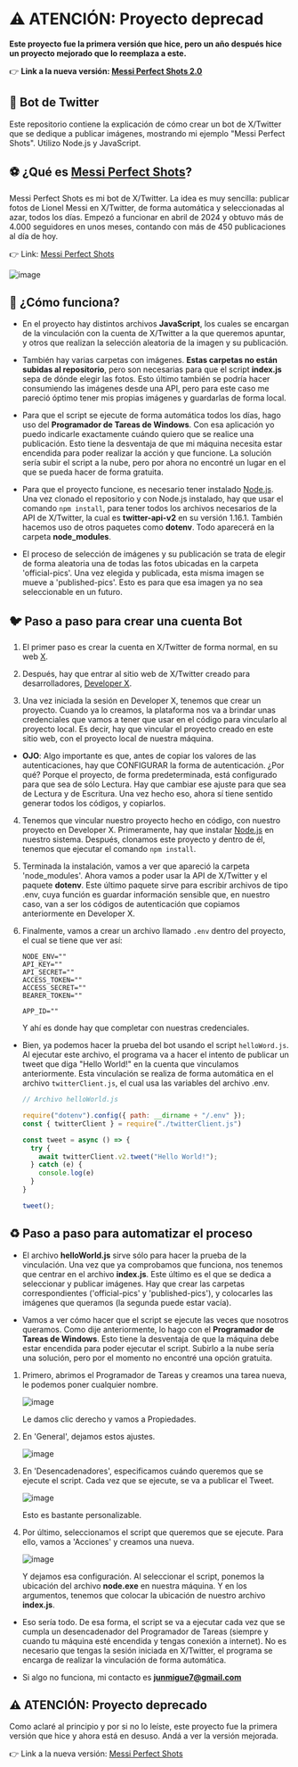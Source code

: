 # ⚠ ATENCIÓN: Proyecto deprecad

**Este proyecto fue la primera versión que hice, pero un año después hice un proyecto mejorado que lo reemplaza a este.**

👉 **Link a la nueva versión: [Messi Perfect Shots 2.0](https://github.com/miguecode/messi-perfect-shots)**

## 🤖 Bot de Twitter

Este repositorio contiene la explicación de cómo crear un bot de X/Twitter que se dedique a publicar imágenes, mostrando mi ejemplo "Messi Perfect Shots". Utilizo Node.js y JavaScript.

## ⚽ ¿Qué es [Messi Perfect Shots](https://x.com/MessiPF)?

Messi Perfect Shots es mi bot de X/Twitter. La idea es muy sencilla: publicar fotos de Lionel Messi en X/Twitter, de forma automática y seleccionadas al azar, todos los días. Empezó a funcionar en abril de 2024 y obtuvo más de 4.000 seguidores en unos meses, contando con más de 450 publicaciones al día de hoy.

👉 Link: [Messi Perfect Shots](https://x.com/MessiPF)

![image](https://github.com/user-attachments/assets/588dc1ff-20c4-4b82-80fe-f7c057d70754)


## 🤔 ¿Cómo funciona?

- En el proyecto hay distintos archivos **JavaScript**, los cuales se encargan de la vinculación con la cuenta de X/Twitter a la que queremos apuntar, y otros que realizan la selección aleatoria de la imagen y su publicación.

- También hay varias carpetas con imágenes. **Estas carpetas no están subidas al repositorio**, pero son necesarias para que el script **index.js** sepa de dónde elegir las fotos. Esto último también se podría hacer consumiendo las imágenes desde una API, pero para este caso me pareció óptimo tener mis propias imágenes y guardarlas de forma local.
    
- Para que el script se ejecute de forma automática todos los días, hago uso del **Programador de Tareas de Windows**. Con esa aplicación yo puedo indicarle exactamente cuándo quiero que se realice una publicación. Esto tiene la desventaja de que mi máquina necesita estar encendida para poder realizar la acción y que funcione. La solución sería subir el script a la nube, pero por ahora no encontré un lugar en el que se pueda hacer de forma gratuita.

- Para que el proyecto funcione, es necesario tener instalado [Node.js](https://nodejs.org/en/). Una vez clonado el repositorio y con Node.js instalado, hay que usar el comando ```npm install```, para tener todos los archivos necesarios de la API de X/Twitter, la cual es **twitter-api-v2** en su versión 1.16.1. También hacemos uso de otros paquetes como **dotenv**. Todo aparecerá en la carpeta **node_modules**.

- El proceso de selección de imágenes y su publicación se trata de elegir de forma aleatoria una de todas las fotos ubicadas en la carpeta 'official-pics'. Una vez elegida y publicada, esta misma imagen se mueve a 'published-pics'. Esto es para que esa imagen ya no sea seleccionable en un futuro.


## 🐦 Paso a paso para crear una cuenta Bot

1. El primer paso es crear la cuenta en X/Twitter de forma normal, en su web [X](https://x.com/home/).

2. Después, hay que entrar al sitio web de X/Twitter creado para desarrolladores, [Developer X](https://developer.x.com/).

3. Una vez iniciada la sesión en Developer X, tenemos que crear un proyecto. Cuando ya lo creamos, la plataforma nos va a brindar unas credenciales que vamos a tener que usar en el código para vincularlo al proyecto local. Es decir, hay que vincular el proyecto creado en este sitio web, con el proyecto local de nuestra máquina.

- **OJO**: Algo importante es que, antes de copiar los valores de las autenticaciones, hay que CONFIGURAR la forma de autenticación. ¿Por qué? Porque el proyecto, de forma predeterminada, está configurado para que sea de sólo Lectura. Hay que cambiar ese ajuste para que sea de Lectura y de Escritura. Una vez hecho eso, ahora sí tiene sentido generar todos los códigos, y copiarlos. 

4. Tenemos que vincular nuestro proyecto hecho en código, con nuestro proyecto en Developer X. Primeramente, hay que instalar [Node.js](https://nodejs.org/en/) en nuestro sistema. Después, clonamos este proyecto y dentro de él, tenemos que ejecutar el comando ```npm install```.

5. Terminada la instalación, vamos a ver que apareció la carpeta 'node_modules'. Ahora vamos a poder usar la API de X/Twitter y el paquete **dotenv**. Este último paquete sirve para escribir archivos de tipo .env, cuya función es guardar información sensible que, en nuestro caso, van a ser los códigos de autenticación que copiamos anteriormente en Developer X.

6. Finalmente, vamos a crear un archivo llamado ```.env``` dentro del proyecto, el cual se tiene que ver así:

    ```env
    NODE_ENV=""
    API_KEY=""
    API_SECRET=""
    ACCESS_TOKEN=""
    ACCESS_SECRET=""
    BEARER_TOKEN=""
    
    APP_ID=""
    ```

    Y ahí es donde hay que completar con nuestras credenciales.

- Bien, ya podemos hacer la prueba del bot usando el script ```helloWord.js```. Al ejecutar este archivo, el programa va a hacer el intento de publicar un tweet que diga "Hello World!" en la cuenta que vinculamos anteriormente. Esta vinculación se realiza de forma automática en el archivo ```twitterClient.js```, el cual usa las variables del archivo .env.

    ```js
    // Archivo helloWorld.js
    
    require("dotenv").config({ path: __dirname + "/.env" });
    const { twitterClient } = require("./twitterClient.js")
    
    const tweet = async () => {
      try {
        await twitterClient.v2.tweet("Hello World!");
      } catch (e) {
        console.log(e)
      }
    }
    
    tweet();
    ```

## ♻️ Paso a paso para automatizar el proceso

- El archivo **helloWorld.js** sirve sólo para hacer la prueba de la vinculación. Una vez que ya comprobamos que funciona, nos tenemos que centrar en el archivo **index.js**. Este último es el que se dedica a seleccionar y publicar imágenes. Hay que crear las carpetas correspondientes ('official-pics' y 'published-pics'), y colocarles las imágenes que queramos (la segunda puede estar vacía).

- Vamos a ver cómo hacer que el script se ejecute las veces que nosotros queramos. Como dije anteriormente, lo hago con el **Programador de Tareas de Windows**. Esto tiene la desventaja de que la máquina debe estar encendida para poder ejecutar el script. Subirlo a la nube sería una solución, pero por el momento no encontré una opción gratuita.

1. Primero, abrimos el Programador de Tareas y creamos una tarea nueva, le podemos poner cualquier nombre.  

    ![image](https://github.com/user-attachments/assets/18446f2b-32ca-4bda-a1a1-e2df7f3ada46)

    Le damos clic derecho y vamos a Propiedades.

2. En 'General', dejamos estos ajustes.

    ![image](https://github.com/user-attachments/assets/914ca297-7eab-4734-a863-30168b471238)

3. En 'Desencadenadores', especificamos cuándo queremos que se ejecute el script. Cada vez que se ejecute, se va a publicar el Tweet.

    ![image](https://github.com/user-attachments/assets/79e65710-c1e6-409b-93f6-86d360a042da)

    Esto es bastante personalizable.

4. Por último, seleccionamos el script que queremos que se ejecute. Para ello, vamos a 'Acciones' y creamos una nueva.

    ![image](https://github.com/user-attachments/assets/b2882f68-0553-407a-98ae-b7425949629a)

    Y dejamos esa configuración. Al seleccionar el script, ponemos la ubicación del archivo **node.exe** en nuestra máquina. Y en los argumentos, tenemos que colocar la ubicación de nuestro archivo **index.js**.


- Eso sería todo. De esa forma, el script se va a ejecutar cada vez que se cumpla un desencadenador del Programador de Tareas (siempre y cuando tu máquina esté encendida y tengas conexión a internet). No es necesario que tengas la sesión iniciada en X/Twitter, el programa se encarga de realizar la vinculación de forma automática.

- Si algo no funciona, mi contacto es **junmigue7@gmail.com**

## ⚠ ATENCIÓN: Proyecto deprecado

Como aclaré al principio y por si no lo leíste, este proyecto fue la primera versión que hice y ahora está en desuso. Andá a ver la versión mejorada.

👉 Link a la nueva versión: [Messi Perfect Shots](https://github.com/miguecode/messi-perfect-shots)
